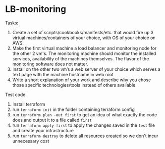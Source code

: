 # LB-monitoring
Tasks:
1. Create a set of scripts/cookbooks/manifests/etc. that would fire up 3 virtual machines/containers of
your choice, with OS of your choice on AWS.
2. Make the first virtual machine a load balancer and monitoring node for the other 2 vm's. The
monitoring machine should monitor the installed services, availability of the machines themselves. The
flavor of the monitoring software does not matter.
3. Install on the other two vm’s a web server of your choice which serves a text page with the machine
hostname in web root
4. Write a short explanation of your work and describe why you chose those specific technologies/tools
instead of others available

Test code
1. Install terraform
2. run `terraform init` in the folder containing terraform config
3. run `terraform plan -out first` to get an idea of what exactly the code does and output it to a file called `first`
4. run `terraform apply first` to apply the changes saved in the `test` file and create your infrastructure
5. run `terraform destroy` to delete all resources created so we don't incur unnecessary cost
